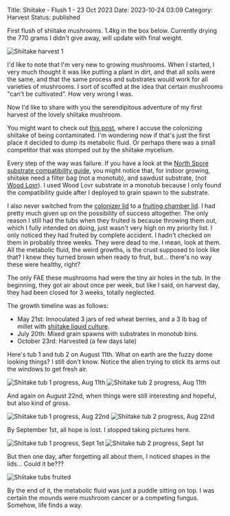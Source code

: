 Title: Shiitake - Flush 1 - 23 Oct 2023
Date: 2023-10-24 03:09
Category: Harvest
Status: published

First flush of shiitake mushrooms. 1.4kg in the box below. Currently drying the 770 grams I didn't give away, will update with final weight.

![Shiitake harvest 1]({attach}images/shiitake_flush_1_box.jpg)

I'd like to note that I'm very new to growing mushrooms. When I started, I very much thought it was like putting a plant in dirt, and that all soils were the same, and that the same process and substrates would work for all varieties of mushrooms. I sort of scoffed at the idea that certain mushrooms "can't be cultivated". How very wrong I was.

Now I'd like to share with you the serendipitous adventure of my first harvest of the lovely shiitake mushroom.

You might want to check out [this post]({filename}shiitake-monotub-contamination.md), where I accuse the colonizing shiitake of being contaminated. I'm wondering now if that's just the first place it decided to dump its metabolic fluid. Or perhaps there was a small competitor that was stomped out by the shiitake mycelium.

Every step of the way was failure. If you have a look at the [North Spore substrate compatibility guide](https://northspore.com/pages/mushroom-substrate-compatibility-guide), you might notice that, for indoor growing, shiitake need a filter bag (not a monotub), and sawdust substrate, (not [Wood Lovr](https://northspore.com/products/wood-lovr-wood-chip-based-sterile-substrate-5lb)). I used Wood Lovr substrate in a monotub because I only found the compatibility guide after I deployed to grain spawn to the substrate.

I also never switched from the [colonizer lid](https://maxyieldbins.com/collections/accessories/products/max-yield-bins-colonizer-lid) to a [fruiting chamber lid](https://maxyieldbins.com/collections/bins/products/mushroom-growing-containers). I had pretty much given up on the possibility of success altogether. The only reason I still had the tubs when they fruited is because throwing them out, which I fully intended on doing, just wasn't very high on my priority list. I only noticed they had fruited by complete accident. I hadn't checked on them in probably three weeks. They were dead to me. I mean, look at them. All the metabolic fluid, the weird growths, is the crust supposed to look like that? I knew they turned brown when ready to fruit, but... there's no way these were healthy, right?

The only FAE these mushrooms had were the tiny air holes in the tub. In the beginning, they got air about once per week, but like I said, on harvest day, they had been closed for 3 weeks, totally neglected.

The growth timeline was as follows:

- May 21st: Innoculated 3 jars of red wheat berries, and a 3 lb bag of millet with [shiitake liquid culture](https://northspore.com/collections/shiitake/products/shiitake-mushroom-liquid-culture-syringe).
- July 20th: Mixed grain spawns with substrates in monotub bins.
- October 23rd: Harvested (a few days late)

Here's tub 1 and tub 2 on August 11th. What on earth are the fuzzy dome looking things? I still don't know. Notice the alien trying to stick its arms out the windows to get fresh air.

![Shiitake tub 1 progress, Aug 11th]({attach}images/shiitake_flush_1_prog_aug_11_tub_1.jpg)
![Shiitake tub 2 progress, Aug 11th]({attach}images/shiitake_flush_1_prog_aug_11_tub_2.jpg)

And again on August 22nd, when things were still interesting and hopeful, but also kind of gross.

![Shiitake tub 1 progress, Aug 22nd]({attach}images/shiitake_flush_1_prog_aug_22_tub_1.jpg)
![Shiitake tub 2 progress, Aug 22nd]({attach}images/shiitake_flush_1_prog_aug_22_tub_2.jpg)

By September 1st, all hope is lost. I stopped taking pictures here.

![Shiitake tub 1 progress, Sept 1st]({attach}images/shiitake_flush_1_prog_sep_1_tub_1.jpg)
![Shiitake tub 2 progress, Sept 1st]({attach}images/shiitake_flush_1_prog_sep_1_tub_2.jpg)

But then one day, after forgetting all about them, I noticed shapes in the lids... Could it be???

![Shiitake tubs fruited ]({attach}images/shiitake_flush_1_tubs.jpg)

By the end of it, the metabolic fluid was just a puddle sitting on top. I was certain the mounds were mushroom cancer or a competing fungus. Somehow, life finds a way.
